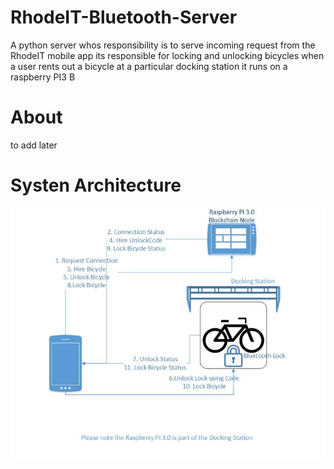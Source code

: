 # RhodeIT-Bluetooth-Server
A python server whos responsibility is to serve incoming request from the RhodeIT mobile app its responsible for locking and unlocking bicycles when a user rents out a bicycle at a particular docking station it runs on a raspberry PI3 B

# About
to add later 


# Systen Architecture

![Alt text](/design-documents/1.png "Optional Title")
